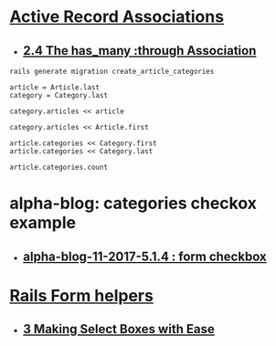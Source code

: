 
# [Active Record Associations](https://guides.rubyonrails.org/association_basics.html)

- ## [2.4 The has_many :through Association](https://guides.rubyonrails.org/association_basics.html#the-has-many-through-association)

```
rails generate migration create_article_categories

article = Article.last
category = Category.last

category.articles << article

category.articles << Article.first

article.categories << Category.first
article.categories << Category.last

article.categories.count

```

# alpha-blog: categories checkox example
- ## [alpha-blog-11-2017-5.1.4 : form checkbox](https://github.com/udemyrailscourse/alpha-blog-11-2017-5.1.4/blob/master/app/views/articles/_form.html.erb)

# [Rails Form helpers](https://guides.rubyonrails.org/v2.3/form_helpers.html)

- ## [3 Making Select Boxes with Ease](https://guides.rubyonrails.org/v2.3/form_helpers.html#making-select-boxes-with-ease)
